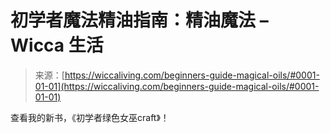 <!--yml

category: 未分类

date: 2024-06-12 18:26:18

-->

# 初学者魔法精油指南：精油魔法 – Wicca 生活

> 来源：[https://wiccaliving.com/beginners-guide-magical-oils/#0001-01-01](https://wiccaliving.com/beginners-guide-magical-oils/#0001-01-01)

查看我的新书，《初学者绿色女巫craft》！
